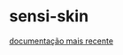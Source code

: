 # sensi-skin

[documentação mais recente](https://github.com/Raquellls/sensi-skin/blob/main/documentação_Laís_Raquel.pdf)
